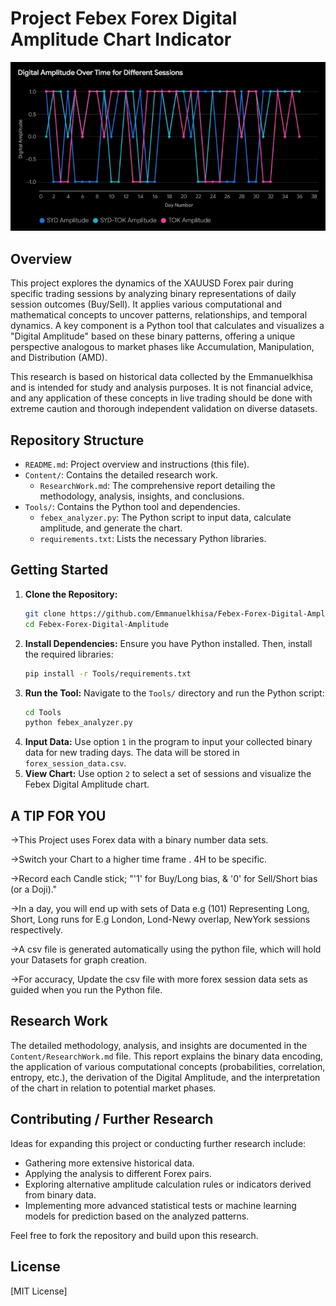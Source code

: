 # Project Febex Forex Digital Amplitude Chart Indicator


![Febex Digital Amplitude Chart](Content/sample.jpg)
## Overview

This project explores the dynamics of the XAUUSD Forex pair during specific trading sessions by analyzing binary representations of daily session outcomes (Buy/Sell). It applies various computational and mathematical concepts to uncover patterns, relationships, and temporal dynamics. A key component is a Python tool that calculates and visualizes a "Digital Amplitude" based on these binary patterns, offering a unique perspective analogous to market phases like Accumulation, Manipulation, and Distribution (AMD).

This research is based on historical data collected by the Emmanuelkhisa and is intended for study and analysis purposes. It is not financial advice, and any application of these concepts in live trading should be done with extreme caution and thorough independent validation on diverse datasets.

## Repository Structure

* `README.md`: Project overview and instructions (this file).
* `Content/`: Contains the detailed research work.
    * `ResearchWork.md`: The comprehensive report detailing the methodology, analysis, insights, and conclusions.
* `Tools/`: Contains the Python tool and dependencies.
    * `febex_analyzer.py`: The Python script to input data, calculate amplitude, and generate the chart.
    * `requirements.txt`: Lists the necessary Python libraries.


## Getting Started

1.  **Clone the Repository:**
    ```bash
    git clone https://github.com/Emmanuelkhisa/Febex-Forex-Digital-Amplitude
    cd Febex-Forex-Digital-Amplitude
    ```
2.  **Install Dependencies:** Ensure you have Python installed. Then, install the required libraries:
    ```bash
    pip install -r Tools/requirements.txt
    ```
3.  **Run the Tool:** Navigate to the `Tools/` directory and run the Python script:
    ```bash
    cd Tools
    python febex_analyzer.py
    ```
4.  **Input Data:** Use option `1` in the program to input your collected binary data for new trading days. The data will be stored in `forex_session_data.csv`.
5.  **View Chart:** Use option `2` to select a set of sessions and visualize the Febex Digital Amplitude chart.

## A TIP FOR YOU
->This Project uses Forex data with a binary number data sets.

->Switch your Chart to a higher time frame . 4H to be specific.

->Record each Candle stick; "'1' for Buy/Long bias, & '0' for Sell/Short bias (or a Doji)."

->In a day, you will end up with sets of Data e.g (101) Representing Long, Short, Long runs for E.g London, Lond-Newy overlap, NewYork sessions respectively.

->A csv file is generated automatically using the python file, which will hold your Datasets for graph creation.

->For accuracy, Update the csv file with more forex session data sets as guided when you run the Python file.

## Research Work

The detailed methodology, analysis, and insights are documented in the `Content/ResearchWork.md` file. This report explains the binary data encoding, the application of various computational concepts (probabilities, correlation, entropy, etc.), the derivation of the Digital Amplitude, and the interpretation of the chart in relation to potential market phases.

## Contributing / Further Research

Ideas for expanding this project or conducting further research include:

* Gathering more extensive historical data.
* Applying the analysis to different Forex pairs.
* Exploring alternative amplitude calculation rules or indicators derived from binary data.
* Implementing more advanced statistical tests or machine learning models for prediction based on the analyzed patterns.

Feel free to fork the repository and build upon this research.

## License

[MIT License]
